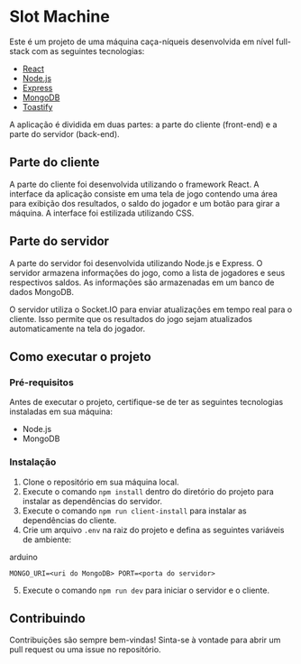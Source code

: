 # Slot Machine

Este é um projeto de uma máquina caça-níqueis desenvolvida em nível full-stack com as seguintes tecnologias:

- [React](https://reactjs.org/)
- [Node.js](https://nodejs.org/en/)
- [Express](https://expressjs.com/)
- [MongoDB](https://www.mongodb.com/)
- [Toastify](https://fkhadra.github.io/react-toastify/introduction/)

A aplicação é dividida em duas partes: a parte do cliente (front-end) e a parte do servidor (back-end).

## Parte do cliente

A parte do cliente foi desenvolvida utilizando o framework React. A interface da aplicação consiste em uma tela de jogo contendo uma área para exibição dos resultados, o saldo do jogador e um botão para girar a máquina. A interface foi estilizada utilizando CSS.

## Parte do servidor

A parte do servidor foi desenvolvida utilizando Node.js e Express. O servidor armazena informações do jogo, como a lista de jogadores e seus respectivos saldos. As informações são armazenadas em um banco de dados MongoDB.

O servidor utiliza o Socket.IO para enviar atualizações em tempo real para o cliente. Isso permite que os resultados do jogo sejam atualizados automaticamente na tela do jogador.

## Como executar o projeto

### Pré-requisitos

Antes de executar o projeto, certifique-se de ter as seguintes tecnologias instaladas em sua máquina:

- Node.js
- MongoDB

### Instalação

1. Clone o repositório em sua máquina local.
2. Execute o comando `npm install` dentro do diretório do projeto para instalar as dependências do servidor.
3. Execute o comando `npm run client-install` para instalar as dependências do cliente.
4. Crie um arquivo `.env` na raiz do projeto e defina as seguintes variáveis de ambiente:

arduino

`MONGO_URI=<uri do MongoDB> PORT=<porta do servidor>`

5. Execute o comando `npm run dev` para iniciar o servidor e o cliente.

## Contribuindo

Contribuições são sempre bem-vindas! Sinta-se à vontade para abrir um pull request ou uma issue no repositório.
